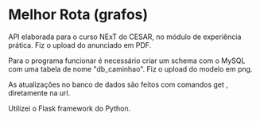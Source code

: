 # Melhor Rota (grafos)

API elaborada para o curso NExT do CESAR, no módulo de experiência prática. Fiz o upload do anunciado em PDF.

Para o programa funcionar é necessário criar um schema com o MySQL com uma tabela de nome "db_caminhao". Fiz o upload do modelo em png. 

As atualizações no banco de dados são feitos com comandos get , diretamente na url.  

Utilizei o Flask framework do Python.

